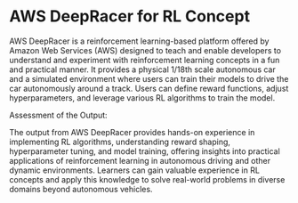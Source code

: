 # AWS DeepRacer for RL Concept

AWS DeepRacer is a reinforcement learning-based platform offered by Amazon Web Services (AWS) designed to teach and enable developers to understand and experiment with reinforcement learning concepts in a fun and practical manner. It provides a physical 1/18th scale autonomous car and a simulated environment where users can train their models to drive the car autonomously around a track. Users can define reward functions, adjust hyperparameters, and leverage various RL algorithms to train the model. 

Assessment of the Output:

The output from AWS DeepRacer provides hands-on experience in implementing RL algorithms, understanding reward shaping, hyperparameter tuning, and model training, offering insights into practical applications of reinforcement learning in autonomous driving and other dynamic environments. Learners can gain valuable experience in RL concepts and apply this knowledge to solve real-world problems in diverse domains beyond autonomous vehicles.
